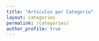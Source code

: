 ```yaml
---
title: "Artículos por Categoría"
layout: categories
permalink: /categories/
author_profile: true
---
```

